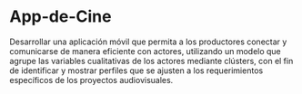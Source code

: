 # App-de-Cine
Desarrollar una aplicación móvil que permita a los productores conectar y comunicarse de manera eficiente con actores, utilizando un modelo que agrupe las variables cualitativas de los actores mediante clústers, con el fin de identificar y mostrar perfiles que se ajusten a los requerimientos específicos de los proyectos audiovisuales.
